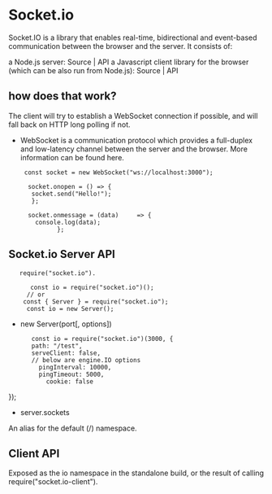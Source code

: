 # Socket.io

Socket.IO is a library that enables real-time, bidirectional and event-based communication between the browser and the server. It consists of:

a Node.js server: Source | API
a Javascript client library for the browser (which can be also run from Node.js): Source | API


## how does that work?

The client will try to establish a WebSocket connection if possible, and will fall back on HTTP long polling if not.


- WebSocket is a communication protocol which provides a full-duplex and low-latency channel between the server and the browser. More information can be found here.



       const socket = new WebSocket("ws://localhost:3000");

        socket.onopen = () => {
         socket.send("Hello!");
         };

        socket.onmessage = (data)     => {
          console.log(data);
                };


## Socket.io Server      API        


       require("socket.io").

          const io = require("socket.io")();
         // or
        const { Server } = require("socket.io");
         const io = new Server();


- new Server(port[, options])
  
         const io = require("socket.io")(3000, {
         path: "/test",
         serveClient: false,
         // below are engine.IO options
           pingInterval: 10000,
           pingTimeout: 5000,
             cookie: false
});


- server.sockets

 An alias for the default (/) namespace.

 ## Client API

  Exposed as the io namespace in the standalone build, or the result of calling require("socket.io-client").